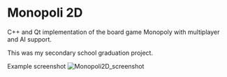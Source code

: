 # Monopoli 2D
C++ and Qt implementation of the board game Monopoly with multiplayer and AI support.

This was my secondary school graduation project.

Example screenshot
![Monopoli2D_screenshot](https://user-images.githubusercontent.com/17069720/125712806-1ccb0745-1024-44da-87eb-8a28c98c3e6b.png)
